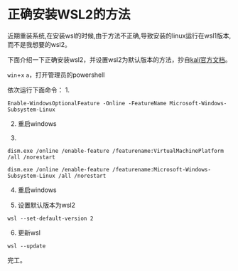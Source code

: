 # 正确安装WSL2的方法

近期重装系统,在安装wsl的时候,由于方法不正确,导致安装的linux运行在wsl1版本,而不是我想要的wsl2。

下面介绍一下正确安装wsl2，并设置wsl2为默认版本的方法，抄自[kali官方文档](https://www.kali.org/docs/wsl/win-kex/)。

`win`+`x` `a`，打开管理员的powershell

依次运行下面命令：
1. 

```
Enable-WindowsOptionalFeature -Online -FeatureName Microsoft-Windows-Subsystem-Linux
```

2. 重启windows

3. 

```
dism.exe /online /enable-feature /featurename:VirtualMachinePlatform /all /norestart

dism.exe /online /enable-feature /featurename:Microsoft-Windows-Subsystem-Linux /all /norestart

```

4. 重启windows

5. 设置默认版本为wsl2

```
wsl --set-default-version 2
```

6. 更新wsl

```
wsl --update
```

完工。
